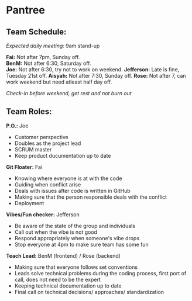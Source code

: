 # Pantree

## Team Schedule:

*Expected daily meeting:* 9am stand-up

**Fai:** Not after 7pm, Sunday off.   
**BenM:** Not after 6:30, Saturday off.   
**Joe:** Not after 6:30, try not to work on weekend. 
**Jefferson:** Late is fine, Tuesday 21st off. 
**Aisyah:** Not after 7:30, Sunday off. 
**Rose:** Not after 7, can work weekend but need atleast half day off. 

*Check-in before weekend, get rest and not burn out*

## Team Roles:

**P.O.:** Joe
- Customer perspective
- Doubles as the project lead
- SCRUM master
- Keep product ducumentation up to date

**Git Floater:** Fai
- Knowing where everyone is at with the code
- Guiding when conflict arise
- Deals with issues after code is written in GitHub
- Making sure that the person responsible deals with the conflict
- Deployment

**Vibes/Fun checker:** Jefferson
- Be aware of the state of the group and individuals
- Call out when the vibe is not good
- Respond appropriately when someone's vibe drops
- Stop everyone at 4pm to make sure team has some fun

**Teach Lead:** BenM (frontend) / Rose (backend)
- Making sure that everyone follows set conventions
- Leads solve technical problems during the coding process, first port of call, does not need to be the expert
- Keeping technical documentation up to date
- Final call on technical decisions/ approaches/ standardization
